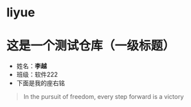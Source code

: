 # liyue
# 这是一个测试仓库（一级标题）
- 姓名：**李越**
- 班级：软件222
- 下面是我的座右铭
> In the pursuit of freedom, every step forward is a victory
